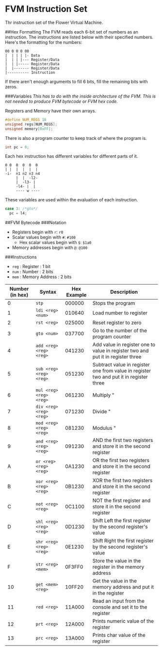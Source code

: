 # FVM Instruction Set
Thr instruction set of the Flower Virtual Machine.

##Hex Formatting
The FVM reads each 6-bit set of numbers as an instruction. The instructions are listed below with their specified numbers. Here's the formatting for the numbers:
```fvm
00 0 0 0 00
|  | | | |- Data
|  | | |--- Register/Data
|  | |----- Register/Data
|  |------- Register/Data
|---------- Instruction
```
If there aren't enough arguments to fill 6 bits, fill the remaining bits with zeros.

###Variables
*This has to do with the inside architecture of the FVM. This is not needed to produce FVM bytecode or FVM hex code.*

Registers and Memory have their own arrays.
```c
#define NUM_REGS 16
unsigned regs[NUM_REGS];
unsigned memory[0xFF];
```
There is also a program counter to keep track of where the program is.
```c
int pc = 0;
```

Each hex instruction has different variables for different parts of it.
```fvm
0 0  0  0  0  0
| |  |  |  |  |
-i-  n1 n2 n3 n4
     |  |  -l2-
     |  -l3- |
     -l4- |  |
     ---- w ----
```
These variables are used within the evaluation of each instruction.
```c   
case 3: /*gto*/
  pc = l4;
```

##FVM Bytecode
###Notation
* Registers begin with `r`: `r0`
* Scalar values begin with `#`: `#100`
  * Hex scalar values begin with `$`: `$1a0`
* Memory addresses begin with `@`: `@100`

###Instructions
* `reg` : Register : 1 bit
* `num` : Number : 2 bits
* `mem` : Memory Address : 2 bits

Number (in hex)| Syntax | Hex Example | Description
-------|--------|-------------|------------
0 | `stp`                     | 000000 | Stops the program
1 | `ldi <reg> <num>`         | 010640 | Load number to register
2 | `rst <reg>`               | 025000 | Reset register to zero
3 | `gto <num>`               | 037700 | Go to the number of the program counter
4 | `add <reg> <reg> <reg>`   | 041230 | Add value in register one to value in register two and put it in register three
5 | `sub <reg> <reg> <reg>`   | 051230 | Subtract value in register one from value in register two and put it in register three
6 | `mul <reg> <reg> <reg>`   | 061230 | Multiply "
7 | `div <reg> <reg> <reg>`   | 071230 | Divide "
8 | `mod <reg> <reg> <reg>`   | 081230 | Modulus "
9 | `and <reg> <reg> <reg>`   | 091230 | AND the first two registers and store it in the second register
A | `or <reg> <reg> <reg>`    | 0A1230 | OR the first two registers and store it in the second register
B | `xor <reg> <reg> <reg>`   | 0B1230 | XOR the first two registers and store it in the second register
C | `not <reg> <reg> `        | 0C1100 | NOT the first register and store it in the second register
D | `shl <reg> <reg> <reg>`   | 0D1230 | Shift Left the first register by the second register's value
E | `shr <reg> <reg> <reg>`   | 0E1230 | Shift Right the first register by the second register's value
F | `str <reg> <mem>`         | 0F3FF0 | Store the value in the register in the memory address
10 | `get <mem> <reg>`        | 10FF20 | Get the value in the memory address and put it in the register
11 | `red <reg>`              | 11A000 | Read an input from the console and set it to the register
12 | `prt <reg>`              | 12A000 | Prints numeric value of the register
13 | `prc <reg>`              | 13A000 | Prints char value of the register
